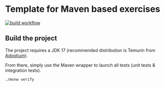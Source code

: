 # Template for Maven based exercises

[![build workflow](https://github.com/3dwin0710/web_app_spring_training/actions/workflows/build.yml/badge.svg)](https://github.com/lernejo/maven_starter_template/actions)

## Build the project

The project requires a JDK 17 (recommended distribution is Temurin from [Adoptium](https://adoptium.net/)).

From there, simply use the Maven wrapper to launch all tests (unit tests & integration tests).

`./mvnw verify`
